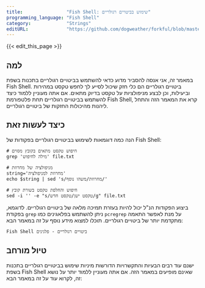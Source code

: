 ```yaml
---
title:                "Fish Shell: שימוש בביטויים רגולריים"
programming_language: "Fish Shell"
category:             "Strings"
editURL:              "https://github.com/dogweather/forkful/blob/master/content/he/fish-shell/using-regular-expressions.md"
---
```


{{< edit_this_page >}}

## למה

במאמר זה, אני אנסה להסביר מדוע כדאי להשתמש בביטויים רגולריים בתכנות בשפת Fish Shell. ביטויים רגולריים הם כלי חזק שיכול לסייע לך לחפש טקסט במהירות וביעילות, וכן לבצע מניפולציות על טקסט בדיוק מתאים. אם אתה מעוניין ללמוד כיצד להשתמש בביטויים רגולריים תחת פלטפורמת Fish Shell, קרא את המאמר הזה והתחל ליהנות מהיכולות החזקות של ביטויים רגולריים.

## כיצד לעשות זאת

הנה כמה דוגמאות לשימוש בביטויים רגולריים בפקודות של Fish Shell:

```
# חיפוש טקסט מתאים בקובץ מסוים
grep 'מילה לחיפוש' file.txt

# מניפולציה של מחרוזת
string='מחרוזת למניפולציה'
echo $string | sed 's/מחרוזת/משהו נוסף/'

# חיפוש והחלפת טקסט בשורת קובץ
sed -i '' -e "s/טקסט ישן/טקסט חדש/g" file.txt
```

ביצוע הפקודות הנ"ל יכול להיות בעזרת תמיכה מלאה של ביטויים רגולריים. לדוגמא, בפקודת `grep` ניתן להשתמש בפלאגינים כמו `pcregrep` על מנת לאפשר התאמה מתקדמת יותר של ביטויים רגולריים. תוכלו למצוא מידע נוסף על זה במאמר הבא:

```
Fish Shell ביטויים רגולריים - פלגינים
```

## טיול מורחב

ישנם עוד רבים הבעיות והתקשרויות הדורשות מיניות שימוש בביטויים רגולריים בתכנות בשפת Fish Shell שאינם מופיעים במאמר הזה. אם אתה מעוניין ללמוד יותר על נושא זה, לקרוא עוד על זה במאמר הבא: